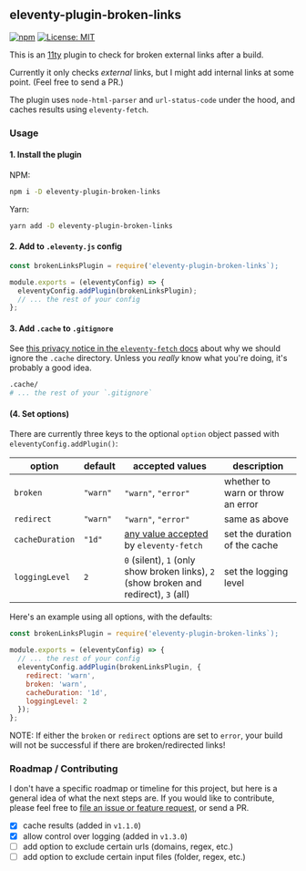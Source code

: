 ## eleventy-plugin-broken-links

[![npm](https://img.shields.io/npm/v/eleventy-plugin-broken-links)](https://www.npmjs.com/package/eleventy-plugin-broken-links)
[![License: MIT](https://img.shields.io/badge/License-MIT-yellow.svg)](https://opensource.org/licenses/MIT)

This is an [11ty](https://www.11ty.dev/) plugin to check for broken external links after a build.

Currently it only checks _external_ links, but I might add internal links at some point. (Feel free to send a PR.)

The plugin uses `node-html-parser` and `url-status-code` under the hood, and caches results using `eleventy-fetch`.

### Usage

#### 1. Install the plugin

NPM:

```bash
npm i -D eleventy-plugin-broken-links
```

Yarn:

```bash
yarn add -D eleventy-plugin-broken-links
```

#### 2. Add to `.eleventy.js` config

```js
const brokenLinksPlugin = require('eleventy-plugin-broken-links`);

module.exports = (eleventyConfig) => {
  eleventyConfig.addPlugin(brokenLinksPlugin);
  // ... the rest of your config
};
```

#### 3. Add `.cache` to `.gitignore`

See [this privacy notice in the `eleventy-fetch` docs](https://www.11ty.dev/docs/plugins/fetch/#installation) about why we should ignore the `.cache` directory. Unless you _really_ know what you're doing, it's probably a good idea.

```bash
.cache/
# ... the rest of your `.gitignore`
```

#### (4. Set options)

There are currently three keys to the optional `option` object passed with `eleventyConfig.addPlugin()`:

| option          | default  | accepted values                                                                                              | description                       |
| --------------- | -------- | ------------------------------------------------------------------------------------------------------------ | --------------------------------- |
| `broken`        | `"warn"` | `"warn"`, `"error"`                                                                                          | whether to warn or throw an error |
| `redirect`      | `"warn"` | `"warn"`, `"error"`                                                                                          | same as above                     |
| `cacheDuration` | `"1d"`   | [any value accepted](https://www.11ty.dev/docs/plugins/fetch/#change-the-cache-duration) by `eleventy-fetch` | set the duration of the cache     |
| `loggingLevel` | `2` | `0` (silent), `1` (only show broken links), `2` (show broken and redirect), `3` (all) | set the logging level |

Here's an example using all options, with the defaults:

```js
const brokenLinksPlugin = require('eleventy-plugin-broken-links`);

module.exports = (eleventyConfig) => {
  // ... the rest of your config
  eleventyConfig.addPlugin(brokenLinksPlugin, {
    redirect: 'warn',
    broken: 'warn',
    cacheDuration: '1d',
    loggingLevel: 2
  });
};
```

NOTE: If either the `broken` or `redirect` options are set to `error`, your build will not be successful if there are broken/redirected links!

### Roadmap / Contributing

I don't have a specific roadmap or timeline for this project, but here is a general idea of what the next steps are. If you would like to contribute, please feel free to [file an issue or feature request](https://github.com/bradleyburgess/eleventy-plugin-broken-links/issues), or send a PR.

- [x] cache results (added in `v1.1.0`)
- [x] allow control over logging (added in `v1.3.0`)
- [ ] add option to exclude certain urls (domains, regex, etc.)
- [ ] add option to exclude certain input files (folder, regex, etc.)
